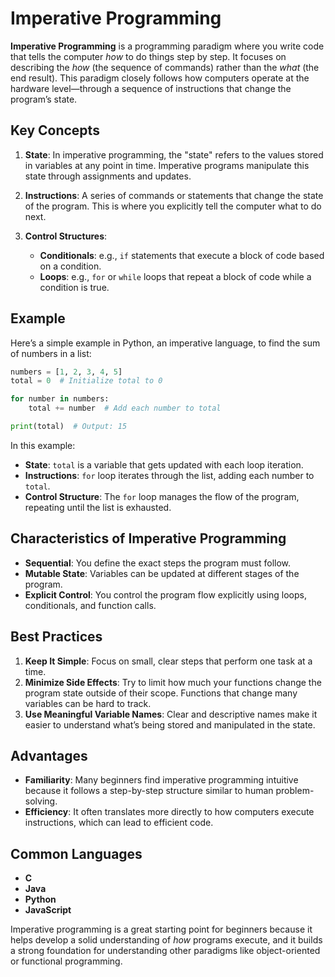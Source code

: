 
# Imperative Programming

**Imperative Programming** is a programming paradigm where you write code that tells the computer *how* to do things step by step. It focuses on describing the *how* (the sequence of commands) rather than the *what* (the end result). This paradigm closely follows how computers operate at the hardware level—through a sequence of instructions that change the program’s state.

## Key Concepts

1. **State**: In imperative programming, the "state" refers to the values stored in variables at any point in time. Imperative programs manipulate this state through assignments and updates.

2. **Instructions**: A series of commands or statements that change the state of the program. This is where you explicitly tell the computer what to do next.

3. **Control Structures**:
   - **Conditionals**: e.g., `if` statements that execute a block of code based on a condition.
   - **Loops**: e.g., `for` or `while` loops that repeat a block of code while a condition is true.

## Example

Here’s a simple example in Python, an imperative language, to find the sum of numbers in a list:

```python
numbers = [1, 2, 3, 4, 5]
total = 0  # Initialize total to 0

for number in numbers:
    total += number  # Add each number to total

print(total)  # Output: 15
```

In this example:

- **State**: `total` is a variable that gets updated with each loop iteration.
- **Instructions**: `for` loop iterates through the list, adding each number to `total`.
- **Control Structure**: The `for` loop manages the flow of the program, repeating until the list is exhausted.

## Characteristics of Imperative Programming

- **Sequential**: You define the exact steps the program must follow.
- **Mutable State**: Variables can be updated at different stages of the program.
- **Explicit Control**: You control the program flow explicitly using loops, conditionals, and function calls.

## Best Practices

1. **Keep It Simple**: Focus on small, clear steps that perform one task at a time.
2. **Minimize Side Effects**: Try to limit how much your functions change the program state outside of their scope. Functions that change many variables can be hard to track.
3. **Use Meaningful Variable Names**: Clear and descriptive names make it easier to understand what’s being stored and manipulated in the state.

## Advantages

- **Familiarity**: Many beginners find imperative programming intuitive because it follows a step-by-step structure similar to human problem-solving.
- **Efficiency**: It often translates more directly to how computers execute instructions, which can lead to efficient code.

## Common Languages

- **C**
- **Java**
- **Python**
- **JavaScript**

Imperative programming is a great starting point for beginners because it helps develop a solid understanding of _how_ programs execute, and it builds a strong foundation for understanding other paradigms like object-oriented or functional programming.
